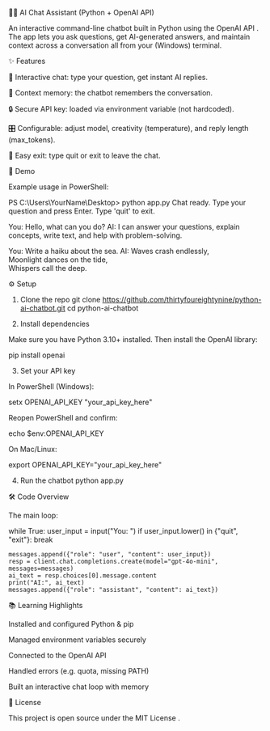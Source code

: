 🧑‍💻 AI Chat Assistant (Python + OpenAI API)

An interactive command-line chatbot built in Python using the OpenAI API
.
The app lets you ask questions, get AI-generated answers, and maintain context across a conversation all from your (Windows) terminal.

✨ Features

💬 Interactive chat: type your question, get instant AI replies.

🧠 Context memory: the chatbot remembers the conversation.

🔒 Secure API key: loaded via environment variable (not hardcoded).

🎛️ Configurable: adjust model, creativity (temperature), and reply length (max_tokens).

🚪 Easy exit: type quit or exit to leave the chat.

🚀 Demo

Example usage in PowerShell:

PS C:\Users\YourName\Desktop> python app.py
Chat ready. Type your question and press Enter.
Type 'quit' to exit.

You: Hello, what can you do?
AI:
I can answer your questions, explain concepts, write text, and help with problem-solving.

You: Write a haiku about the sea.
AI:
Waves crash endlessly,  
Moonlight dances on the tide,  
Whispers call the deep.

⚙️ Setup
1. Clone the repo
git clone https://github.com/thirtyfoureightynine/python-ai-chatbot.git
cd python-ai-chatbot

2. Install dependencies

Make sure you have Python 3.10+
 installed.
Then install the OpenAI library:

pip install openai

3. Set your API key

In PowerShell (Windows):

setx OPENAI_API_KEY "your_api_key_here"


Reopen PowerShell and confirm:

echo $env:OPENAI_API_KEY


On Mac/Linux:

export OPENAI_API_KEY="your_api_key_here"

4. Run the chatbot
python app.py

🛠️ Code Overview

The main loop:

while True:
    user_input = input("You: ")
    if user_input.lower() in {"quit", "exit"}:
        break

    messages.append({"role": "user", "content": user_input})
    resp = client.chat.completions.create(model="gpt-4o-mini", messages=messages)
    ai_text = resp.choices[0].message.content
    print("AI:", ai_text)
    messages.append({"role": "assistant", "content": ai_text})

📚 Learning Highlights

Installed and configured Python & pip

Managed environment variables securely

Connected to the OpenAI API

Handled errors (e.g. quota, missing PATH)

Built an interactive chat loop with memory


📝 License

This project is open source under the MIT License
.
